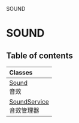 SOUND

# SOUND <Badge type="tip" text="Groups" /> <Score text="SOUND" />

## Table of contents
| Classes |
| :-----|
| [Sound](../classes/mw.Sound.md) <br> 音效 |
| [SoundService](../classes/mw.SoundService.md) <br> 音效管理器 |

